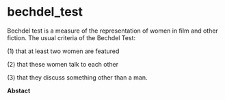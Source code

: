 # bechdel_test
Bechdel test is a measure of the representation of women in film and other fiction. The usual criteria of the Bechdel Test:

(1) that at least two women are featured

(2) that these women talk to each other

(3) that they discuss something other than a man.



**Abstact**
